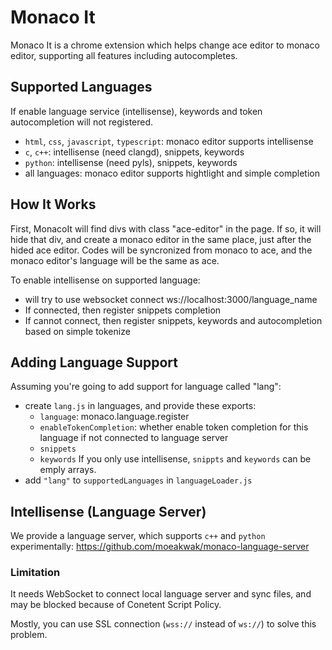 # Monaco It

Monaco It is a chrome extension which helps change ace editor to monaco editor, supporting all features including autocompletes.

## Supported Languages

If enable language service (intellisense), keywords and token autocompletion will not registered.

- `html`, `css`, `javascript`, `typescript`: monaco editor supports intellisense
- `c`, `c++`: intellisense (need clangd), snippets, keywords
- `python`: intellisense (need pyls), snippets, keywords
- all languages: monaco editor supports hightlight and simple completion

## How It Works

First, MonacoIt will find divs with class "ace-editor" in the page. If so, it will hide that div, and create a monaco editor in the same place, just after the hided ace editor. Codes will be syncronized from monaco to ace, and the monaco editor's language will be the same as ace.

To enable intellisense on supported language:

- will try to use websocket connect ws://localhost:3000/language_name
- If connected, then register snippets completion
- If cannot connect, then register snippets, keywords and autocompletion based on simple tokenize

## Adding Language Support

Assuming you're going to add support for language called "lang":

- create `lang.js` in languages, and provide these exports:
  - `language`: monaco.language.register
  - `enableTokenCompletion`: whether enable token completion for this language if not connected to language server
  - `snippets`
  - `keywords`
    If you only use intellisense, `snippts` and `keywords` can be emply arrays.
- add `"lang"` to `supportedLanguages` in `languageLoader.js`

## Intellisense (Language Server)

We provide a language server, which supports `c++` and `python` experimentally: https://github.com/moeakwak/monaco-language-server

### Limitation

It needs WebSocket to connect local language server and sync files, and may be blocked because of Conetent Script Policy.

Mostly, you can use SSL connection (`wss://` instead of `ws://`) to solve this problem.